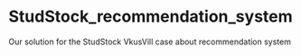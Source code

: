 # StudStock_recommendation_system
Our solution for the StudStock VkusVill case about recommendation system
